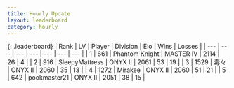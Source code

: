 ```yaml
---
title: Hourly Update
layout: leaderboard
category: hourly
---
```


{: .leaderboard}
| Rank | LV | Player | Division | Elo | Wins | Losses |
| --- | --- | --- | --- | --- | --- | --- |
| <span data-change="0">1</span> | 661 | <span title="ID: 742939">Phantom Knight</span> | MASTER IV | <span data-change="0">2114</span> | <span data-change="0">26</span> | <span data-change="0">4</span> |
| <span data-change="4">2</span> | 916 | <span title="ID: 153129">SleepyMattress</span> | ONYX II | <span data-change="24">2061</span> | <span data-change="4">53</span> | <span data-change="0">19</span> |
| <span data-change="-1">3</span> | 1529 | <span title="ID: 451068">毒々</span> | ONYX II | <span data-change="0">2060</span> | <span data-change="0">35</span> | <span data-change="0">13</span> |
| <span data-change="-1">4</span> | 1272 | <span title="ID: 416373">Mirakee</span> | ONYX II | <span data-change="0">2060</span> | <span data-change="0">51</span> | <span data-change="0">21</span> |
| <span data-change="-1">5</span> | 642 | <span title="ID: 652474">pookmaster21</span> | ONYX II | <span data-change="0">2051</span> | <span data-change="0">38</span> | <span data-change="0">15</span> |